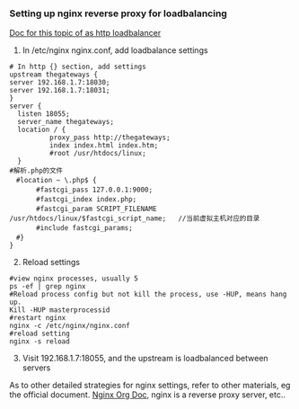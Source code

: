 ### Setting up nginx reverse proxy for loadbalancing 
[Doc for this topic of as http loadbalancer](http://nginx.org/en/docs/http/load_balancing.html)

1. In /etc/nginx nginx.conf, add loadbalance settings
```
# In http {} section, add settings
upstream thegateways {
server 192.168.1.7:18030;
server 192.168.1.7:18031;
}
server {
  listen 18055;
  server_name thegateways;
  location / {
          proxy_pass http://thegateways;
          index index.html index.htm;
          #root /usr/htdocs/linux;
  }
#解析.php的文件
　#location ~ \.php$ {
　　　　#fastcgi_pass 127.0.0.1:9000;
　　　　#fastcgi_index index.php;
　　　　#fastcgi_param SCRIPT_FILENAME /usr/htdocs/linux/$fastcgi_script_name;   //当前虚拟主机对应的目录
　　　　#include fastcgi_params;
　#}   
}

```
2. Reload settings
```
#view nginx processes, usually 5
ps -ef | grep nginx
#Reload process config but not kill the process, use -HUP, means hang up.
Kill -HUP masterprocessid
#restart nginx
nginx -c /etc/nginx/nginx.conf
#reload setting
nginx -s reload
```
3. Visit 192.168.1.7:18055, and the upstream is loadbalanced between servers

As to other detailed strategies for nginx settings, refer to other materials, eg the official document.
[Nginx Org Doc](http://nginx.org/en/), nginx is a reverse proxy server, etc..
